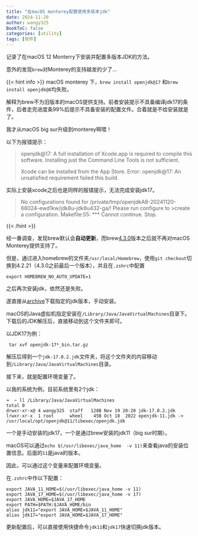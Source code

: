 ```yaml
---
title: "在macOS monterey配置使用多版本jdk"
date: 2024-11-20
author: wangy325
BookToC: false
categories: [utility]
tags: [软件]
---
```


记录了在macOS 12 Monterry下安装并配置多版本JDK的方法。

意外的发现`brew`对Monterey的支持越发的少了...

<!--more-->

{{< hint  info >}}
macOS monterey 下，`brew install openjdk@17` 和`brew install openjdk@8`均失败。

解释为brew不为旧版本的macOS提供支持。前者安装提示不具备编译jdk17的条件，后者走完进度条99%后提示不具备安装的配置文件。合着就是不给安装就是了。

我才从macOS big sur升级到monterey啊喂！

以下为报错提示：

>openjdk@17: A full installation of Xcode.app is required to compile
this software. Installing just the Command Line Tools is not sufficient.
>
>Xcode can be installed from the App Store.
>Error: openjdk@17: An unsatisfied requirement failed this build.

实际上安装xcode之后也是同样的报错提示，无法完成安装jdk17。

>No configurations found for /private/tmp/openjdkA8-20241120-68024-ewd1kw/jdk8u-jdk8u432-ga/! Please run configure to >create a configuration.
>Makefile:55: *** Cannot continue.  Stop.
>

{{< /hint >}}


经一番调查，发现brew默认会**自动更新**，而brew[4.3.0](https://brew.sh/2024/10/01/homebrew-4.4.0/)版本之后就不再对macOS Monterey提供支持了。

但是，通过进入homebrew的文件夹`/usr/local/Homebrew`，使用`git checkout`切换到4.2.21（4.3.0之前最后一个版本），并且在`.zshrc`中配置

    export HOMEBREW_NO_AUTO_UPDATE=1

之后再次安装jdk，依然还是失败。

遂直接从[archive](https://jdk.java.net/archive/)下载指定的jdk版本，手动安装。

macOS的Java虚拟机指定安装在`/Library/Java/JavaVirtualMachines`目录下。下载后的JDK解压后，直接移动到这个文件夹即可。

以JDK17为例：

```shell
 tar xvf openjdk-17*_bin.tar.gz
```

解压后得到一个`jdk-17.0.2.jdk`文件夹，将这个文件夹的内容移动到`/Library/Java/JavaVirtualMachines`目录。

接下来，就是配置环境变量了。

以我的系统为例，目前系统里有2个jdk：

```shell
➜  ~ ll /Library/Java/JavaVirtualMachines
total 0
drwxr-xr-x@ 4 wangy325  staff   128B Nov 19 20:20 jdk-17.0.2.jdk
lrwxr-xr-x  1 root      wheel    45B Oct 18  2022 openjdk-11.jdk -> /usr/local/opt/openjdk@11/libexec/openjdk.jdk
```

一个是手动安装的jdk17，一个是通过brew安装的jdk11（big sur时期）。

macOS可以通过`echo $(/usr/libexec/java_home  -v 11)`来查看java的安装位置信息。后面的`11`是java的版本。

因此，可以通过这个变量来配置环境变量。

在`.zshrc`中作以下配置：

```shell
export JAVA_11_HOME=$(/usr/libexec/java_home -v 11)
export JAVA_17_HOME=$(/usr/libexec/java_home -v 17)
export JAVA_HOME=$JAVA_17_HOME
export PATH=$PATH:$JAVA_HOME/bin
alias jdk11="export JAVA_HOME=$JAVA_11_HOME"
alias jdk17="export JAVA_HOME=$JAVA_17_HOME"
```

更新配置后，可以直接使用快捷命令`jdk11`和`jdk17`快速切换jdk版本。

